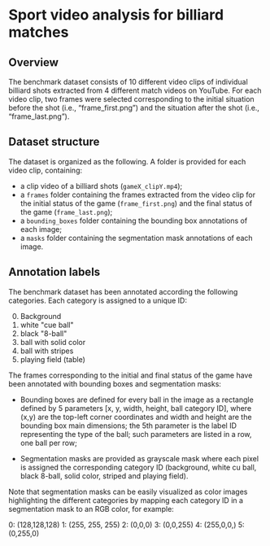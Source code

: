 # Sport video analysis for billiard matches


## Overview
The benchmark dataset consists of 10 different video clips of individual billiard shots extracted from 4 different match videos on YouTube. For each video clip, two frames were selected corresponding to the initial situation before the shot (i.e., “frame_first.png”) and the situation after the shot (i.e., “frame_last.png”).

## Dataset structure

The dataset is organized as the following. A folder is provided for each video clip, containing:

- a clip video of a billiard shots (`gameX_clipY.mp4`);
- a `frames` folder containing the frames extracted from the video clip for the initial status of the game (`frame_first.png`) and the final status of the game (`frame_last.png`);
- a `bounding_boxes` folder containing the bounding box annotations of each image;
- a `masks` folder containing the segmentation mask annotations of each image.


## Annotation labels

The benchmark dataset has been annotated according the following categories. Each category is assigned to a unique ID:

0. Background
1. white "cue ball"
2. black "8-ball"
3. ball with solid color
4. ball with stripes
5. playing field (table)


The frames corresponding to the initial and final status of the game have been annotated with bounding boxes and segmentation masks:

- Bounding boxes are defined for every ball in the image as a rectangle defined by 5 parameters [x, y, width, height, ball category ID], where (x,y) are the top-left corner coordinates and width and height are the bounding box main dimensions; the 5th parameter is the label ID representing the type of the ball; such parameters are listed in a row, one ball per row;

- Segmentation masks are provided as grayscale mask where each pixel is assigned the corresponding category ID  (background, white cu ball, black 8-ball, solid color, striped and playing field).


Note that segmentation masks can be easily visualized as color images highlighting the different categories by mapping each category ID in a segmentation mask to an RGB color, for example:

0: (128,128,128)
1: (255, 255, 255)
2: (0,0,0)
3: (0,0,255)
4: (255,0,0,)
5: (0,255,0)
